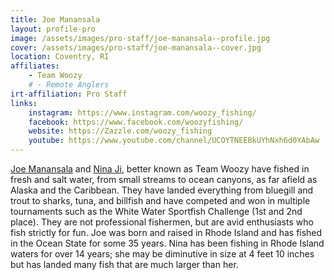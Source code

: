 ```yaml
---
title: Joe Manansala 
layout: profile-pro
image: /assets/images/pro-staff/joe-manansala--profile.jpg
cover: /assets/images/pro-staff/joe-manansala--cover.jpg
location: Coventry, RI
affiliates: 
    - Team Woozy
    # - Remote Anglers
irt-affiliation: Pro Staff
links:
    instagram: https://www.instagram.com/woozy_fishing/
    facebook: https://www.facebook.com/woozyfishing/
    website: https://Zazzle.com/woozy_fishing
    youtube: https://www.youtube.com/channel/UCOYTNEEBkUYhNxh6d0YAbAw
---
```


[Joe Manansala](/about/pro-staff/joe-manansala/) and [Nina Ji](/about/pro-staff/nina-ji/), better known as Team Woozy have fished in fresh and salt water, from small streams to ocean canyons, as far afield as Alaska and the Caribbean. They have landed everything from bluegill and trout to sharks, tuna, and billfish and have competed and won in multiple tournaments such as the White Water Sportfish Challenge (1st and 2nd place). They are not professional fishermen, but are avid enthusiasts who fish strictly for fun. Joe was born and raised in Rhode Island and has fished in the Ocean State for some 35 years. Nina has been fishing in Rhode Island waters for over 14 years; she may be diminutive in size at 4 feet 10 inches but has landed many fish that are much larger than her.